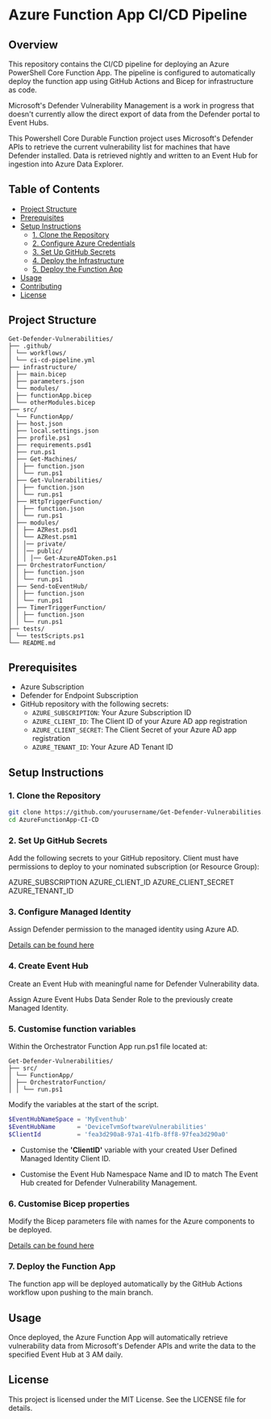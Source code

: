 # Azure Function App CI/CD Pipeline

## Overview

This repository contains the CI/CD pipeline for deploying an Azure PowerShell Core Function App. The pipeline is configured to automatically deploy the function app using GitHub Actions and Bicep for infrastructure as code.

Microsoft's Defender Vulnerability Management is a work in progress that doesn't currently allow the direct export of data from the Defender portal to Event Hubs.

This Powershell Core Durable Function project uses Microsoft's Defender APIs to retrieve the current vulnerability list for machines that have Defender installed.  Data is retrieved nightly and written to an Event Hub for ingestion into Azure Data Explorer.  

## Table of Contents

- [Project Structure](#project-structure)
- [Prerequisites](#prerequisites)
- [Setup Instructions](#setup-instructions)
  - [1. Clone the Repository](#1-clone-the-repository)
  - [2. Configure Azure Credentials](#2-configure-azure-credentials)
  - [3. Set Up GitHub Secrets](#3-set-up-github-secrets)
  - [4. Deploy the Infrastructure](#4-deploy-the-infrastructure)
  - [5. Deploy the Function App](#5-deploy-the-function-app)
- [Usage](#usage)
- [Contributing](#contributing)
- [License](#license)

## Project Structure
```plaintext
Get-Defender-Vulnerabilities/
├── .github/
│ └── workflows/
│ └── ci-cd-pipeline.yml
├── infrastructure/
│ ├── main.bicep
│ ├── parameters.json
│ └── modules/
│ ├── functionApp.bicep
│ └── otherModules.bicep
├── src/
│ └── FunctionApp/
│ ├── host.json
│ ├── local.settings.json
│ ├── profile.ps1
│ ├── requirements.psd1
│ ├── run.ps1
│ ├── Get-Machines/
│ │ ├── function.json
│ │ └── run.ps1
│ ├── Get-Vulnerabilities/
│ │ ├── function.json
│ │ └── run.ps1
│ ├── HttpTriggerFunction/
│ │ ├── function.json
│ │ └── run.ps1
│ ├── modules/
│ │ ├── AZRest.psd1
│ │ └── AZRest.psm1
│ │ │── private/
│ │ │── public/
│ │ │ │── Get-AzureADToken.ps1
│ ├── OrchestratorFunction/
│ │ ├── function.json
│ │ └── run.ps1
│ ├── Send-toEventHub/
│ │ ├── function.json
│ │ └── run.ps1
│ ├── TimerTriggerFunction/
│ │ ├── function.json
│ │ └── run.ps1
├── tests/
│ └── testScripts.ps1
└── README.md
```

## Prerequisites

- Azure Subscription
- Defender for Endpoint Subscription
- GitHub repository with the following secrets:
  - `AZURE_SUBSCRIPTION`: Your Azure Subscription ID
  - `AZURE_CLIENT_ID`: The Client ID of your Azure AD app registration
  - `AZURE_CLIENT_SECRET`: The Client Secret of your Azure AD app registration
  - `AZURE_TENANT_ID`: Your Azure AD Tenant ID

## Setup Instructions

### 1. Clone the Repository

```sh
git clone https://github.com/yourusername/Get-Defender-Vulnerabilities.git
cd AzureFunctionApp-CI-CD
```

### 2. Set Up GitHub Secrets

Add the following secrets to your GitHub repository.  Client must have permissions to deploy to your nominated subscription (or Resource Group):

AZURE_SUBSCRIPTION
AZURE_CLIENT_ID
AZURE_CLIENT_SECRET
AZURE_TENANT_ID

### 3. Configure Managed Identity

Assign Defender permission to the managed identity using Azure AD.

[Details can be found here](./docs/Identity.md)

### 4. Create Event Hub

Create an Event Hub with meaningful name for Defender Vulnerability data.

Assign Azure Event Hubs Data Sender Role to the previously create Managed Identity.

### 5. Customise function variables

Within the Orchestrator Function App run.ps1 file located at:

```plaintext
Get-Defender-Vulnerabilities/
├── src/
│ └── FunctionApp/
│ ├── OrchestratorFunction/
│ │ └── run.ps1
```

Modify the variables at the start of the script.

```powershell
$EventHubNameSpace = 'MyEventhub'
$EventHubName      = 'DeviceTvmSoftwareVulnerabilities'
$ClientId          = 'fea3d290a8-97a1-41fb-8ff8-97fea3d290a0'
```

- Customise the **'ClientID'** variable with your created User Defined Managed Identity Client ID.

- Customise the Event Hub Namespace Name and ID to match The Event Hub created for Defender Vulnerability Management.

### 6. Customise Bicep properties

Modify the Bicep parameters file with names for the Azure components to be deployed.

[Details can be found here](./docs/Bicep.md)

### 7. Deploy the Function App

The function app will be deployed automatically by the GitHub Actions workflow upon pushing to the main branch.

## Usage

Once deployed, the Azure Function App will automatically retrieve vulnerability data from Microsoft's Defender APIs and write the data to the specified Event Hub at 3 AM daily.

## License

This project is licensed under the MIT License. See the LICENSE file for details.
